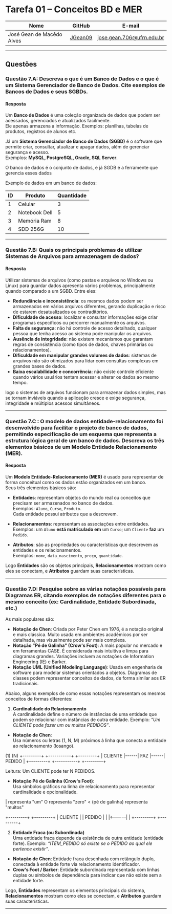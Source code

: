 # Tarefa 01 – Conceitos BD e MER

| Nome                        | GitHub   | E-mail                        |
|-----------------------------|----------|-------------------------------|
| José Gean de Macêdo Alves   | [JGean09](https://github.com/jGean09) | jose.gean.706@ufrn.edu.br |

---

## Questões

### Questão 7.A: Descreva o que é um Banco de Dados e o que é um Sistema Gerenciador de Banco de Dados. Cite exemplos de Bancos de Dados e seus SGBDs.

#### Resposta
Um **Banco de Dados** é uma coleção organizada de dados que podem ser acessados, gerenciados e atualizados facilmente.  
Ele apenas armazena a informação. Exemplos: planilhas, tabelas de produtos, registros de alunos etc.

Já um **Sistema Gerenciador de Banco de Dados (SGBD)** é o software que permite criar, consultar, atualizar e apagar dados, além de gerenciar segurança e acesso.  
Exemplos: **MySQL, PostgreSQL, Oracle, SQL Server**.

O banco de dados é o conjunto de dados, e já SGDB é a ferramente que gerencia esses dados

Exemplo de dados em um banco de dados:

| ID | Produto        | Quantidade |
|----|----------------|------------|
| 1  | Celular        | 3          |
| 2  | Notebook Dell  | 5          |
| 3  | Memória Ram    | 8          |
| 4  | SDD 256G       | 10        |

---

### Questão 7.B: Quais os principais problemas de utilizar Sistemas de Arquivos para armazenagem de dados?

#### Resposta
Utilizar sistemas de arquivos (como pastas e arquivos no Windows ou Linux) para guardar dados apresenta vários problemas, principalmente quando comparado a um SGBD. Entre eles:

- **Redundância e inconsistência**: os mesmos dados podem ser armazenados em vários arquivos diferentes, gerando duplicação e risco de estarem desatualizados ou contraditórios.
- **Dificuldade de acesso**: localizar e consultar informações exige criar programas específicos ou percorrer manualmente os arquivos.
- **Falta de segurança**: não há controle de acesso detalhado, qualquer pessoa que tenha acesso ao sistema pode manipular os arquivos.
- **Ausência de integridade**: não existem mecanismos que garantam regras de consistência (como tipos de dados, chaves primárias ou relacionamentos).
- **Dificuldade em manipular grandes volumes de dados**: sistemas de arquivos não são otimizados para lidar com consultas complexas em grandes bases de dados.
- **Baixa escalabilidade e concorrência**: não existe controle eficiente quando vários usuários tentam acessar e alterar os dados ao mesmo tempo.

logo o sistemas de arquivos funcionam para armazenar dados simples, mas se tornam inviáveis quando a aplicação cresce e exige segurança, integridade e múltiplos acessos simultâneos.

---

### Questão 7.C : O modelo de dados entidade-relacionamento foi desenvolvido para facilitar o projeto de banco de dados, permitindo especificação de um esquema que representa a estrutura lógica geral de um banco de dados. Descreva os três elementos básicos de um Modelo Entidade Relacionamento (MER). 

#### Resposta
Um **Modelo Entidade-Relacionamento (MER)** é usado para representar de forma conceitual como os dados estão organizados em um banco.  
Seus três elementos básicos são:

- **Entidades**: representam objetos do mundo real ou conceitos que precisam ser armazenados no banco de dados.  
  Exemplos: `Aluno`, `Curso`, `Produto`.  
  Cada entidade possui atributos que a descrevem.

- **Relacionamentos**: representam as associações entre entidades.  
  Exemplos: um `Aluno` **está matriculado em** um `Curso`; um `Cliente` **faz** um `Pedido`.

- **Atributos**: são as propriedades ou características que descrevem as entidades e os relacionamentos.  
  Exemplos: `nome`, `data_nascimento`, `preço`, `quantidade`.

Logo  **Entidades** são os objetos principais, **Relacionamentos** mostram como eles se conectam, e **Atributos** guardam suas características.

---

### Questão 7.D: Pesquise sobre as várias notações possíveis para Diagramas ER, citando exemplos de notações diferentes para o mesmo conceito (ex: Cardinalidade, Entidade Subordinada, etc.)

As mais populares são:

- **Notação de Chen**: Criada por Peter Chen em 1976, é a notação original e mais clássica. Muito usada em ambientes acadêmicos por ser detalhada, mas visualmente pode ser mais complexa.
- **Notação "Pé de Galinha" (Crow's Foot)**: A mais popular no mercado e em ferramentas CASE. É considerada mais intuitiva e limpa para diagramas grandes. Variações incluem as notações de Information Engineering (IE) e Barker.
- **Notação UML (Unified Modeling Language)**: Usada em engenharia de software para modelar sistemas orientados a objetos. Diagramas de classes podem representar conceitos de dados, de forma similar aos ER tradicionais.

Abaixo, alguns exemplos de como essas notações representam os mesmos conceitos de formas diferentes:

1. **Cardinalidade do Relacionamento**  
A cardinalidade define o número de instâncias de uma entidade que podem se relacionar com instâncias de outra entidade. Exemplo: *“Um CLIENTE pode fazer um ou muitos PEDIDOS”*.

- **Notação de Chen**:  
Usa números ou letras (1, N, M) próximos à linha que conecta a entidade ao relacionamento (losango).  

(1) (N)
+---------+ +-----------+ +---------+
| CLIENTE |------| FAZ |------| PEDIDO |
+---------+ +-----------+ +---------+

Leitura: Um CLIENTE pode ter N PEDIDOS.

- **Notação Pé de Galinha (Crow's Foot)**:  
Usa símbolos gráficos na linha de relacionamento para representar cardinalidade e opcionalidade.  

| representa "um"
O representa "zero"
< (pé de galinha) representa "muitos"

+---------+ +---------+
| CLIENTE | | PEDIDO |
| |<-----| |
+---------+ +---------+


2. **Entidade Fraca (ou Subordinada)**  
Uma entidade fraca depende da existência de outra entidade (entidade forte). Exemplo: *“ITEM_PEDIDO só existe se o PEDIDO ao qual ele pertence existir”*.

- **Notação de Chen**: Entidade fraca desenhada com retângulo duplo, conectada à entidade forte via relacionamento identificador.
- **Crow's Foot / Barker**: Entidade subordinada representada com linhas duplas ou símbolos de dependência para indicar que não existe sem a entidade forte.

Logo, **Entidades** representam os elementos principais do sistema, **Relacionamentos** mostram como eles se conectam, e **Atributos** guardam suas características.

---

